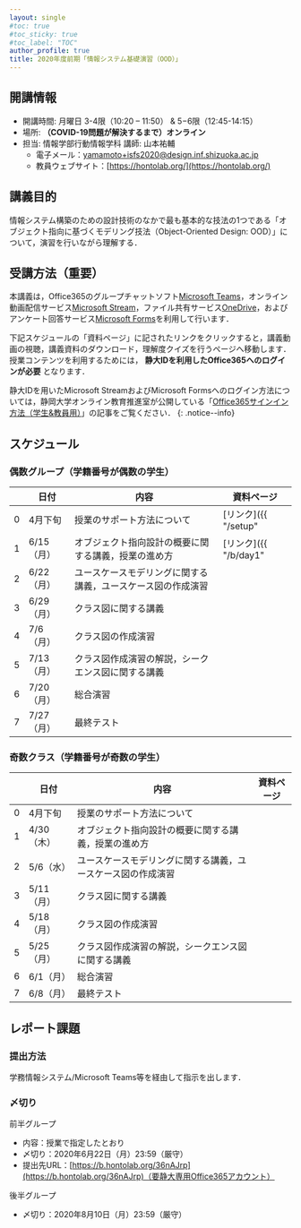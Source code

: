 ```yaml
---
layout: single
#toc: true
#toc_sticky: true
#toc_label: "TOC"
author_profile: true
title: 2020年度前期「情報システム基礎演習（OOD）」
---
```



## 開講情報

* 開講時間: 月曜日 3-4限（10:20 – 11:50） & 5−6限（12:45-14:15）
* 場所: **（COVID-19問題が解決するまで）オンライン**
* 担当: 情報学部行動情報学科 講師: 山本祐輔
  * 電子メール：yamamoto+isfs2020@design.inf.shizuoka.ac.jp
  * 教員ウェブサイト：[https://hontolab.org/](https://hontolab.org/)


## 講義目的

情報システム構築のための設計技術のなかで最も基本的な技法の1つである「オブジェクト指向に基づくモデリング技法（Object-Oriented Design: OOD）」について，演習を行いながら理解する．


## 受講方法（重要）

本講義は，Office365のグループチャットソフト[Microsoft Teams](https://www.microsoft.com/ja-jp/microsoft-365/microsoft-teams/group-chat-software)，オンライン動画配信サービス[Microsoft Stream](https://web.microsoftstream.com/)，ファイル共有サービス[OneDrive](https://onedrive.live.com/)，およびアンケート回答サービス[Microsoft Forms](https://forms.office.com/)を利用して行います．

下記スケジュールの「資料ページ」に記されたリンクをクリックすると，講義動画の視聴，講義資料のダウンロード，理解度クイズを行うページへ移動します．授業コンテンツを利用するためには， **静大IDを利用したOffice365へのログインが必要** となります．

静大IDを用いたMicrosoft StreamおよびMicrosoft Formsへのログイン方法については，静岡大学オンライン教育推進室が公開している「[Office365サインイン方法（学生&教員用）](https://wwp.shizuoka.ac.jp/online-education/office365%e3%82%b5%e3%82%a4%e3%83%b3%e3%82%a4%e3%83%b3%ef%bc%86-ms-stream%e8%a6%96%e8%81%b4%e6%96%b9%e6%b3%95%ef%bc%88%e5%ad%a6%e7%94%9f%e6%95%99%e5%93%a1%e7%94%a8%ef%bc%89/)」の記事をご覧ください．
{: .notice--info}


## スケジュール

### 偶数グループ（学籍番号が偶数の学生）

|    | 日付 | 内容                       | 資料ページ |
| --- | ---- | -------------------------- | ---- |
| 0   | 4月下旬 | 授業のサポート方法について   | [リンク]({{ "/setup" | relative_url }})      |
| 1   | 6/15（月） | オブジェクト指向設計の概要に関する講義，授業の進め方   |  [リンク]({{ "/b/day1" | relative_url }})     |
| 2   | 6/22（月） | ユースケースモデリングに関する講義，ユースケース図の作成演習   |      |
| 3   | 6/29（月） | クラス図に関する講義   |      |
| 4   | 7/6（月） | クラス図の作成演習  |      |
| 5   | 7/13（月） | クラス図作成演習の解説，シークエンス図に関する講義  |      |
| 6   | 7/20（月） | 総合演習  |      |
| 7   | 7/27（月） | 最終テスト  |      |

### 奇数クラス（学籍番号が奇数の学生）

|    | 日付 | 内容                       | 資料ページ |
| --- | ---- | -------------------------- | ---- |
| 0   | 4月下旬| 授業のサポート方法について   |    |
| 1   | 4/30（木） | オブジェクト指向設計の概要に関する講義，授業の進め方   |  |
| 2   | 5/6（水） | ユースケースモデリングに関する講義，ユースケース図の作成演習   |  |
| 3   | 5/11（月） | クラス図に関する講義   |  |
| 4   | 5/18（月） | クラス図の作成演習  | |
| 5   | 5/25（月） | クラス図作成演習の解説，シークエンス図に関する講義  |  |
| 6   | 6/1（月） | 総合演習  | |
| 7   | 6/8（月） | 最終テスト  |  |

<!-- |    | 日付 | 内容                       | 資料ページ |
| --- | ---- | -------------------------- | ---- |
| 0   | 4月下旬| 授業のサポート方法について   | [リンク]({{ "/setup" | relative_url }})      |
| 1   | 4/30（木） | オブジェクト指向設計の概要に関する講義，授業の進め方   | [リンク]({{ "/a/day1" | relative_url }})      |
| 2   | 5/6（水） | ユースケースモデリングに関する講義，ユースケース図の作成演習   | [リンク]({{ "/a/day2" | relative_url }})  |
| 3   | 5/11（月） | クラス図に関する講義   | [リンク]({{ "/a/day3" | relative_url }})     |
| 4   | 5/18（月） | クラス図の作成演習  | [リンク]({{ "/a/day4" | relative_url }})     |
| 5   | 5/25（月） | クラス図作成演習の解説，シークエンス図に関する講義  | [リンク]({{ "/a/day5" | relative_url }})     |
| 6   | 6/1（月） | 総合演習  | [リンク]({{ "/a/day6" | relative_url }})     |
| 7   | 6/8（月） | 最終テスト  | [リンク]({{ "/a/day7" | relative_url }})     | -->


## レポート課題
### 提出方法

学務情報システム/Microsoft Teams等を経由して指示を出します．


### 〆切り
前半グループ
* 内容：授業で指定したとおり
* 〆切り：2020年6月22日（月）23:59（厳守）
* 提出先URL：[https://b.hontolab.org/36nAJrp](https://b.hontolab.org/36nAJrp)（要静大専用Office365アカウント）

後半グループ
* 〆切り：2020年8月10日（月）23:59（厳守）



